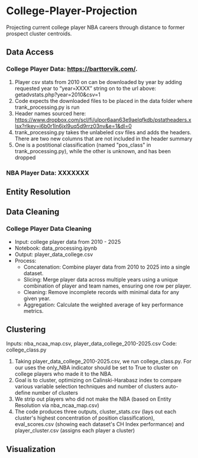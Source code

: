 # College-Player-Projection
Projecting current college player NBA careers through distance to former prospect cluster centroids. 

## Data Access <br>
### College Player Data: https://barttorvik.com/.
1. Player csv stats from 2010 on can be downloaded by year by adding requested year to “year=XXXX” string on to the url above: getadvstats.php?year=2010&csv=1
2. Code expects the downloaded files to be placed in the data folder where trank_processing.py is run
3. Header names sourced here: https://www.dropbox.com/scl/fi/ulpor6aan63e9aelqfkdb/pstatheaders.xlsx?rlkey=i6b0r1ln6jxl9uq5d9rrz03nv&e=1&dl=0
4. trank_processing.py takes the unlabeled csv files and adds the headers. There are two new columns that are not included in the header summary
5. One is a postitional classification (named "pos_class" in trank_processing.py), while the other is unknown, and has been dropped

### NBA Player Data: XXXXXXX

## Entity Resolution


## Data Cleaning
### College Player Data Cleaning
- Input: college player data from 2010 - 2025
- Notebook: data_processing.ipynb
- Output: player_data_college.csv
- Process:
    - Concatenation: Combine player data from 2010 to 2025 into a single dataset.
    - Slicing: Merge player data across multiple years using a unique combination of player and team names, ensuring one row per player.
    - Cleaning: Remove incomplete records with minimal data for any given year.
    - Aggregation: Calculate the weighted average of key performance metrics.
  
## Clustering
Inputs: nba_ncaa_map.csv, player_data_college_2010-2025.csv
Code: college_class.py
1. Taking player_data_college_2010-2025.csv, we run college_class.py. For our uses the only_NBA indicator should be set to True to cluster on college players who made it to the NBA.
2. Goal is to cluster, optimizing on Calinski-Harabasz index to compare various variable selection techniques and number of clusters auto-define number of clusters
3. We strip out players who did not make the NBA (based on Entity Resolution via nba_ncaa_map.csv)
4. The code produces three outputs, cluster_stats.csv (lays out each cluster's highest concentration of position classification), eval_scores.csv (showing each dataset's CH Index performance) and player_cluster.csv (assigns each player a cluster) 

## Visualization
    

